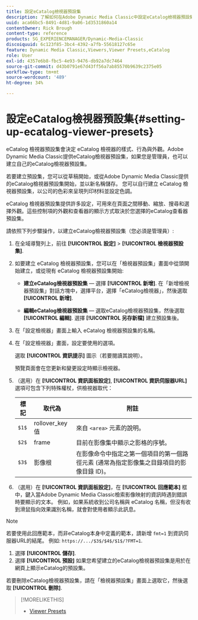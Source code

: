 ```yaml
---
title: 設定eCatalog檢視器預設集
description: 了解如何在Adobe Dynamic Media Classic中設定eCatalog檢視器預設集。
uuid: aca66bc5-8491-4d81-9a06-1d3531860a14
contentOwner: Rick Brough
content-type: reference
products: SG_EXPERIENCEMANAGER/Dynamic-Media-Classic
discoiquuid: 6c123f85-3bc4-4392-a7fb-55618127c65e
feature: Dynamic Media Classic,Viewers,Viewer Presets,eCatalog
role: User
exl-id: 4357e6b8-fbc5-4e93-9476-db92a7dc7464
source-git-commit: d43b0791e67d43ff56a7ab85570b9639c2375e05
workflow-type: tm+mt
source-wordcount: '489'
ht-degree: 34%

---
```


# 設定eCatalog檢視器預設集{#setting-up-ecatalog-viewer-presets}

eCatalog 檢視器預設集會決定 eCatalog 檢視器的樣式、行為與外觀。Adobe Dynamic Media Classic提供eCatalog檢視器預設集，如果您是管理員，也可以建立自己的eCatalog檢視器預設集。

若要建立預設集，您可以從草稿開始，或從Adobe Dynamic Media Classic提供的eCatalog檢視器預設集開始，並以新名稱儲存。 您可以自行建立 eCatalog 檢視器預設集，以公司的色彩來呈現列印材料並設定色調。

eCatalog 檢視器預設集提供許多設定，可用來在頁面之間移動、縮放、搜尋和選擇外觀。這些控制項的外觀和查看器的顯示方式取決於您選擇的eCatalog查看器預設集。

請依照下列步驟操作，以建立eCatalog檢視器預設集（您必須是管理員）:

1. 在全域導覽列上，前往 **[!UICONTROL 設定]** > **[!UICONTROL 檢視器預設集]**.
1. 如要建立 eCatalog 檢視器預設集，您可以在「檢視器預設集」畫面中從頭開始建立，或從現有 eCatalog 檢視器預設集開始:

   * **建立eCatalog檢視器預設集**  — 選擇 **[!UICONTROL 新增]**. 在「新增檢視器預設集」對話方塊中，選擇平台，選擇「eCatalog檢視器」，然後選取 **[!UICONTROL 新增]**.

   * **編輯eCatalog檢視器預設集**  — 選取eCatalog檢視器預設集，然後選取 **[!UICONTROL 編輯]**. 選擇 **[!UICONTROL 另存新檔]** 建立預設集後。

1. 在「設定檢視器」畫面上輸入 eCatalog 檢視器預設集的名稱。
1. 在「設定檢視器」畫面，設定要使用的選項。

   選取 **[!UICONTROL 資訊提示]** 圖示（若要閱讀其說明）。

   預覽頁面會在您更新和變更設定時顯示檢視器。

1. （選用）在 **[!UICONTROL 資訊面板設定]**, **[!UICONTROL 資訊伺服器URL]** 選項可包含下列特殊權杖，供檢視器取代：

   | 標記 | 取代為 | 附註 |
   | --- | --- | --- |
   | `$1$` | rollover_key 值 | 來自 `<area>` 元素的說明。 |
   | `$2$` | frame | 目前在影像集中顯示之影格的序號。 |
   | `$3$` | 影像根 | 在影像命令中指定之第一個項目的第一個路徑元素 (通常為指定影像集之目錄項目的影像目錄 ID)。 |

1. （選用）在 **[!UICONTROL 資訊面板設定]**，在 **[!UICONTROL 回應範本]** 框中，鍵入當Adobe Dynamic Media Classic檢索影像映射的資訊時遇到錯誤時要顯示的文本。 例如，如果系統收到公司名稱與 eCatalog 名稱，但沒有收到滑鼠指向效果識別名稱，就會對使用者顯示此訊息。

>[!NOTE]
>
>若要使用此回應範本，而非eCatalog本身中定義的範本，請新增 `fmt=1` 到資訊伺服器URL的結尾。 例如: `https://.../$3$/$4$/$1$/?FMT=1`.

1. 選擇 **[!UICONTROL 儲存]**.
1. 選擇 **[!UICONTROL 預設]** 如果您希望建立的eCatalog檢視器預設集是用於在網頁上顯示eCatalog的預設集。

若要刪除eCatalog檢視器預設集，請在「檢視器預設集」畫面上選取它，然後選取 **[!UICONTROL 刪除]**.

>[!MORELIKETHIS]
>
>* [Viewer Presets](application-setup.md#viewer_presets)


